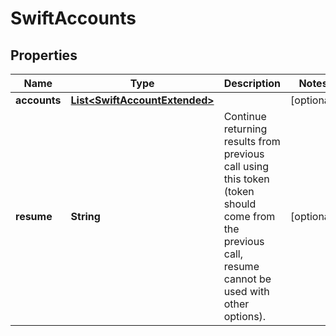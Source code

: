 
# SwiftAccounts

## Properties
Name | Type | Description | Notes
------------ | ------------- | ------------- | -------------
**accounts** | [**List&lt;SwiftAccountExtended&gt;**](SwiftAccountExtended.md) |  |  [optional]
**resume** | **String** | Continue returning results from previous call using this token (token should come from the previous call, resume cannot be used with other options). |  [optional]



